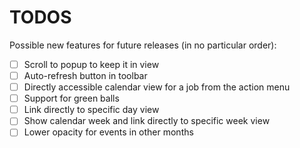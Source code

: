 # TODOS

Possible new features for future releases (in no particular order):

- [ ] Scroll to popup to keep it in view
- [ ] Auto-refresh button in toolbar
- [ ] Directly accessible calendar view for a job from the action menu
- [ ] Support for green balls
- [ ] Link directly to specific day view
- [ ] Show calendar week and link directly to specific week view
- [ ] Lower opacity for events in other months
